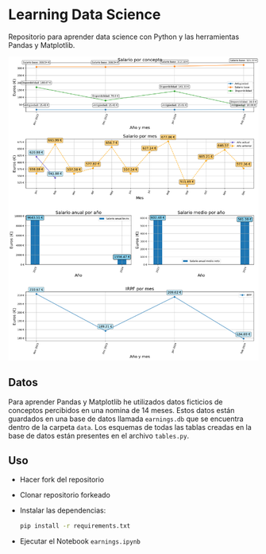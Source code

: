 # Learning Data Science

Repositorio para aprender data science con Python y las herramientas Pandas y Matplotlib.

![alt text](examples/output.png)

## Datos

Para aprender Pandas y Matplotlib he utilizados datos ficticios de conceptos percibidos en una nomina de 14 meses. Estos datos están guardados en una base de datos llamada `earnings.db` que se encuentra dentro de la carpeta `data`. Los esquemas de todas las tablas creadas en la base de datos están presentes en el archivo `tables.py`.

## Uso

- Hacer fork del repositorio
- Clonar repositorio forkeado
- Instalar las dependencias:

  ```bash
  pip install -r requirements.txt
  ```

- Ejecutar el Notebook `earnings.ipynb`
